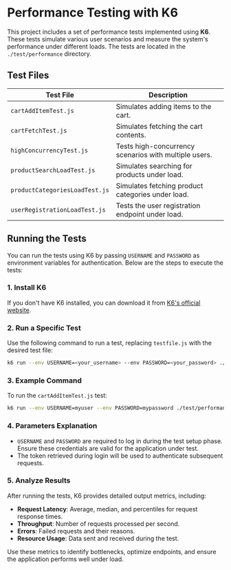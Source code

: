
# Performance Testing with K6

This project includes a set of performance tests implemented using **K6**. These tests simulate various user scenarios and measure the system's performance under different loads. The tests are located in the `./test/performance` directory.

## Test Files

| Test File                    | Description                                           |
|------------------------------|-------------------------------------------------------|
| `cartAddItemTest.js`         | Simulates adding items to the cart.                   |
| `cartFetchTest.js`           | Simulates fetching the cart contents.                |
| `highConcurrencyTest.js`     | Tests high-concurrency scenarios with multiple users. |
| `productSearchLoadTest.js`   | Simulates searching for products under load.          |
| `productCategoriesLoadTest.js` | Simulates fetching product categories under load.     |
| `userRegistrationLoadTest.js` | Tests the user registration endpoint under load.      |

## Running the Tests

You can run the tests using K6 by passing `USERNAME` and `PASSWORD` as environment variables for authentication. Below are the steps to execute the tests:

### 1. Install K6
If you don't have K6 installed, you can download it from [K6's official website](https://k6.io/docs/getting-started/installation/).

### 2. Run a Specific Test
Use the following command to run a test, replacing `testfile.js` with the desired test file:

```bash
k6 run --env USERNAME=<your_username> --env PASSWORD=<your_password> ./test/performance/testfile.js
```

### 3. Example Command
To run the `cartAddItemTest.js` test:

```bash
k6 run --env USERNAME=myuser --env PASSWORD=mypassword ./test/performance/cartAddItemTest.js
```

### 4. Parameters Explanation
- `USERNAME` and `PASSWORD` are required to log in during the test setup phase. Ensure these credentials are valid for the application under test.
- The token retrieved during login will be used to authenticate subsequent requests.

### 5. Analyze Results
After running the tests, K6 provides detailed output metrics, including:
- **Request Latency**: Average, median, and percentiles for request response times.
- **Throughput**: Number of requests processed per second.
- **Errors**: Failed requests and their reasons.
- **Resource Usage**: Data sent and received during the test.

Use these metrics to identify bottlenecks, optimize endpoints, and ensure the application performs well under load.
